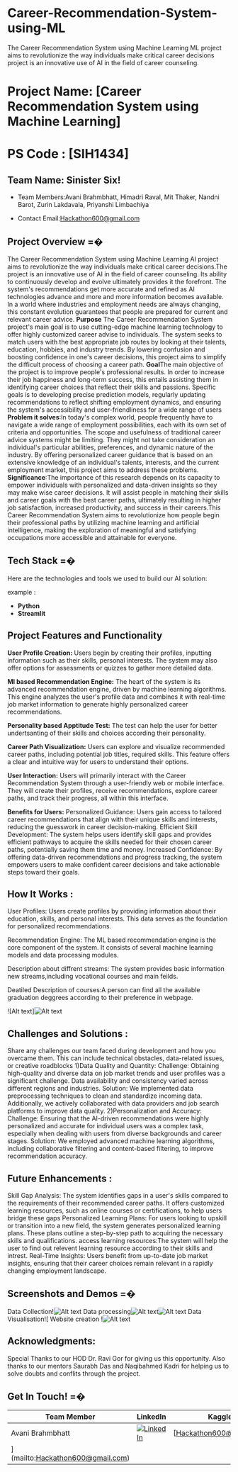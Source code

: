# Career-Recommendation-System-using-ML
The Career Recommendation System using Machine Learning ML project aims to revolutionize the way individuals make critical career decisions project is an innovative use of AI in the field of career counseling.
# Project Name: [Career Recommendation System using Machine Learning]
# PS Code : [SIH1434] 

## Team Name: Sinister Six!
- Team Members:Avani Brahmbhatt, Himadri Raval, Mit Thaker, Nandni Barot, Zurin Lakdavala, Priyanshi Limbachiya

- Contact Email:Hackathon600@gmail.com


## Project Overview =�
The Career Recommendation System using Machine Learning AI project aims to revolutionize the way individuals make critical career decisions.The project is an innovative use of AI in the field of career counseling. Its ability to continuously develop and evolve ultimately provides it the forefront. The system's recommendations get more accurate and refined as AI technologies advance and more and more information becomes available. In a world where industries and employment needs are always changing, this constant evolution guarantees that people are prepared for current and relevant career advice.
**Purpose** The Career Recommendation System project's main goal is to use cutting-edge machine learning technology to offer highly customized career advise to individuals. The system seeks to match users with the best appropriate job routes by looking at their talents, education, hobbies, and industry trends. By lowering confusion and boosting confidence in one's career decisions, this project aims to simplify the difficult process of choosing a career path.
**Goal**The main objective of the project is to improve people's professional results. In order to increase their job happiness and long-term success, this entails assisting them in identifying career choices that reflect their skills and passions. Specific goals is to developing precise prediction models, regularly updating recommendations to reflect shifting employment dynamics, and ensuring the system's accessibility and user-friendliness for a wide range of users 
**Problem it solves**:In today's complex world, people frequently have to navigate a wide range of employment possibilities, each with its own set of criteria and opportunities. The scope and usefulness of traditional career advice systems might be limiting. They might not take consideration an individual's particular abilities, preferences, and dynamic nature of the industry. By offering personalized career guidance that is based on an extensive knowledge of an individual's talents, interests, and the current employment market, this project aims to address these problems.
**Significance**:The importance of this research depends on its capacity to empower individuals with personalized and data-driven insights so they may make wise career decisions. It will assist people in matching their skills and career goals with the best career paths, ultimately resulting in higher job satisfaction, increased productivity, and success in their careers.This Career Recommendation System aims to revolutionize how people begin their professional paths by utilizing machine learning and artificial intelligence, making the exploration of meaningful and satisfying occupations more accessible and attainable for everyone.


## Tech Stack =�

Here are the technologies and tools we used to build our AI solution:

example :


* **Python**
* **Streamlit** 


## Project Features and Functionality 

**User Profile Creation:**
Users begin by creating their profiles, inputting information such as their skills, personal interests. The system may also offer options for assessments or quizzes to gather more detailed data.

**Ml based Recommendation Engine:**
The heart of the system is its advanced recommendation engine, driven by machine learning algorithms. This engine analyzes the user's profile data and combines it with real-time job market information to generate highly personalized career recommendations.

**Personality based Apptitude Test:**
The test can help the user for better undertsanting of their skills and choices according their personality.

**Career Path Visualization:** 
Users can explore and visualize recommended career paths, including potential job titles, required skills. This feature offers a clear and intuitive way for users to understand their options.

**User Interaction:**
Users will primarily interact with the Career Recommendation System through a user-friendly web or mobile interface. They will create their profiles, receive recommendations, explore career paths, and track their progress, all within this interface.

**Benefits for Users:**
Personalized Guidance: Users gain access to tailored career recommendations that align with their unique skills and interests, reducing the guesswork in career decision-making.
Efficient Skill Development: The system helps users identify skill gaps and provides efficient pathways to acquire the skills needed for their chosen career paths, potentially saving them time and money.
Increased Confidence: By offering data-driven recommendations and progress tracking, the system empowers users to make confident career decisions and take actionable steps toward their goals.



## How It Works :
User Profiles: Users create profiles by providing information about their education, skills, and personal interests. This data serves as the foundation for personalized recommendations.

Recommendation Engine: The ML based recommendation engine is the core component of the system. It consists of several machine learning models and data processing modules.

Description about diffrent streams: The system provides basic information new streams,including vocational courses and main feilds.

Deatiled Description of courses:A person can find all the available graduation deggrees according to their preference in webpage.

![Alt text]![Alt text](Flowchart1.jpg)

## Challenges and Solutions :
Share any challenges our team faced during development and how you overcame them. This can include technical obstacles, data-related issues, or creative roadblocks
1)Data Quality and Quantity:
Challenge: Obtaining high-quality and diverse data on job market trends and user profiles was a significant challenge. Data availability and consistency varied across different regions and industries.
Solution: We implemented data preprocessing techniques to clean and standardize incoming data. Additionally, we actively collaborated with data providers and job search platforms to improve data quality.
2)Personalization and Accuracy:
Challenge: Ensuring that the AI-driven recommendations were highly personalized and accurate for individual users was a complex task, especially when dealing with users from diverse backgrounds and career stages.
Solution: We employed advanced machine learning algorithms, including collaborative filtering and content-based filtering, to improve recommendation accuracy.

## Future Enhancements :
Skill Gap Analysis: The system identifies gaps in a user's skills compared to the requirements of their recommended career paths. It offers customized learning resources, such as online courses or certifications, to help users bridge these gaps
Personalized Learning Plans: For users looking to upskill or transition into a new field, the system generates personalized learning plans. These plans outline a step-by-step path to acquiring the necessary skills and qualifications.
access learning resources:The system will help the user to find out relevent learning resource according to their skills and intrest.
Real-Time Insights: Users benefit from up-to-date job market insights, ensuring that their career choices remain relevant in a rapidly changing employment landscape.




## Screenshots and Demos =�

Data Collection!![Alt text](iamge3-1.jpg) 
Data processing![Alt text](image-2.png)![Alt text](image-3.png)
Data Visualisation![
Website creation !![Alt text](image4-1.jpg)

## Acknowledgments: 
Special Thanks to our HOD Dr. Ravi Gor for giving us this opportunity. Also thanks to our mentors Saurabh Das and Naqibahmed Kadri for helping us to solve doubts and conflits through the project.


## Get In Touch! =�


| Team Member | LinkedIn | Kaggle | Email |
|---|---|---|---|
| Avani Brahmbhatt | [![LinkedIn](https://img.shields.io/badge/LinkedIn-%230077B5.svg?style=for-the-badge&logo=linkedin)](https://www.linkedin.com/in/avani-brahmbhatt-5a512928a?utm_source=share&utm_campaign=share_via&utm_content=profile&utm_medium=android_app) | [Hackathon600@gmail.com
](mailto:Hackathon600@gmail.com) |





